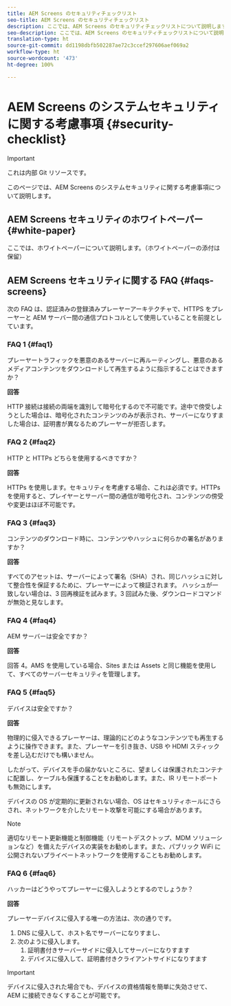 ```yaml
---
title: AEM Screens のセキュリティチェックリスト
seo-title: AEM Screens のセキュリティチェックリスト
description: ここでは、AEM Screens のセキュリティチェックリストについて説明します
seo-description: ここでは、AEM Screens のセキュリティチェックリストについて説明します
translation-type: ht
source-git-commit: dd1198dbfb502287ae72c3ccef297606aef069a2
workflow-type: ht
source-wordcount: '473'
ht-degree: 100%

---
```



# AEM Screens のシステムセキュリティに関する考慮事項 {#security-checklist}

>[!IMPORTANT]
>これは内部 Git リソースです。

このページでは、AEM Screens のシステムセキュリティに関する考慮事項について説明します。


## AEM Screens セキュリティのホワイトペーパー {#white-paper}

ここでは、ホワイトペーパーについて説明します。（ホワイトペーパーの添付は保留）


## AEM Screens セキュリティに関する FAQ {#faqs-screens}

次の FAQ は、認証済みの登録済みプレーヤーアーキテクチャで、HTTPS をプレーヤーと AEM サーバー間の通信プロトコルとして使用していることを前提としています。

### FAQ 1 {#faq1}

プレーヤートラフィックを悪意のあるサーバーに再ルーティングし、悪意のあるメディアコンテンツをダウンロードして再生するように指示することはできますか？

**回答**

HTTP 接続は接続の両端を識別して暗号化するので不可能です。途中で傍受しようとした場合は、暗号化されたコンテンツのみが表示され、サーバーになりすました場合は、証明書が異なるためプレーヤーが拒否します。


### FAQ 2 {#faq2}

HTTP と HTTPs どちらを使用するべきですか？

**回答**

HTTPs を使用します。セキュリティを考慮する場合、これは必須です。HTTPs を使用すると、プレイヤーとサーバー間の通信が暗号化され、コンテンツの傍受や変更はほぼ不可能です。


### FAQ 3 {#faq3}

コンテンツのダウンロード時に、コンテンツやハッシュに何らかの署名がありますか？

**回答**

すべてのアセットは、サーバーによって署名（SHA）され、同じハッシュに対して整合性を保証するために、プレーヤーによって検証されます。
ハッシュが一致しない場合は、3 回再検証を試みます。3 回試みた後、ダウンロードコマンドが無効と見なします。


### FAQ 4 {#faq4}

AEM サーバーは安全ですか？

**回答**

回答 4。AMS を使用している場合、Sites または Assets と同じ機能を使用して、すべてのサーバーセキュリティを管理します。


### FAQ 5 {#faq5}

デバイスは安全ですか？

**回答**

物理的に侵入できるプレーヤーは、理論的にどのようなコンテンツでも再生するように操作できます。また、プレーヤーを引き抜き、USB や HDMI スティックを差し込むだけでも構いません。

したがって、デバイスを手の届かないところに、望ましくは保護されたコンテナに配置し、ケーブルも保護することをお勧めします。また、IR リモートポートも無効にします。

デバイスの OS が定期的に更新されない場合、OS はセキュリティホールにさらされ、ネットワークを介したリモート攻撃を可能にする場合があります。
>[!NOTE]
>適切なリモート更新機能と制御機能（リモートデスクトップ、MDM ソリューションなど）を備えたデバイスの実装をお勧めします。また、パブリック WiFi に公開されないプライベートネットワークを使用することもお勧めします。


### FAQ 6 {#faq6}

ハッカーはどうやってプレーヤーに侵入しようとするのでしょうか？

**回答**

プレーヤーデバイスに侵入する唯一の方法は、次の通りです。

1. DNS に侵入して、ホスト名でサーバーになりすまし、
1. 次のように侵入します。
   1. 証明書付きサーバーサイドに侵入してサーバーになりすます
   1. デバイスに侵入して、証明書付きクライアントサイドになりすます

>[!IMPORTANT]
>デバイスに侵入された場合でも、デバイスの資格情報を簡単に失効させて、AEM に接続できなくすることが可能です。






